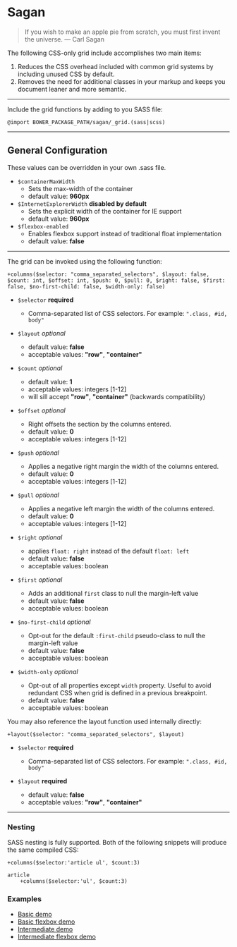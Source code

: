Sagan
===

> If you wish to make an apple pie from scratch, you must first invent the universe.
— Carl Sagan

The following CSS-only grid include accomplishes two main items:

1. Reduces the CSS overhead included with common grid systems by including unused CSS by default.
2. Removes the need for additional classes in your markup and keeps you document leaner and more semantic.

***

Include the grid functions by adding to you SASS file:

```
@import BOWER_PACKAGE_PATH/sagan/_grid.(sass|scss)
```

***

## General Configuration

These values can be overridden in your own .sass file.

- `$containerMaxWidth`
    - Sets the max-width of the container
    - default value: __960px__
- `$InternetExplorerWidth` __disabled by default__
    - Sets the explicit width of the container for IE support
    - default value: __960px__
- `$flexbox-enabled`
    - Enables flexbox support instead of traditional float implementation     
    - default value: __false__

***

The grid can be invoked using the following function:

```
+columns($selector: "comma_separated_selectors", $layout: false, $count: int, $offset: int, $push: 0, $pull: 0, $right: false, $first: false, $no-first-child: false, $width-only: false)
```

- `$selector` __required__
  - Comma-separated list of CSS selectors. For example: `".class, #id, body"`

- `$layout` _optional_
  - default value: __false__
  - acceptable values: __"row"__, __"container"__

- `$count` _optional_
  - default value: __1__
  - acceptable values: integers [1-12]
  - will sill accept __"row"__, __"container"__ (backwards compatibility)

- `$offset` _optional_
  - Right offsets the section by the columns entered.
  - default value: __0__
  - acceptable values: integers [1-12]

- `$push` _optional_
  - Applies a negative right margin the width of the columns entered.
  - default value: __0__
  - acceptable values: integers [1-12]

- `$pull` _optional_
  - Applies a negative left margin the width of the columns entered.
  - default value: __0__
  - acceptable values: integers [1-12]

- `$right` _optional_
  - applies `float: right` instead of the default `float: left`
  - default value: __false__
  - acceptable values: boolean

- `$first` _optional_
  - Adds an additional `first` class to null the margin-left value
  - default value: __false__
  - acceptable values: boolean

- `$no-first-child` _optional_
  - Opt-out for the default `:first-child` pseudo-class to null the margin-left value
  - default value: __false__
  - acceptable values: boolean

- `$width-only` _optional_
  - Opt-out of all properties except `width` property. Useful to avoid redundant CSS when grid is defined in a previous breakpoint.
  - default value: __false__
  - acceptable values: boolean

You may also reference the layout function used internally directly:

```
+layout($selector: "comma_separated_selectors", $layout)
```

- `$selector` __required__
  - Comma-separated list of CSS selectors. For example: `".class, #id, body"`

- `$layout` __required__
  - default value: __false__
  - acceptable values: __"row"__, __"container"__
  
***

### Nesting

SASS nesting is fully supported. Both of the following snippets will produce the same compiled CSS:

```
+columns($selector:'article ul', $count:3)
```

```
article
	+columns($selector:'ul', $count:3)
```

### Examples

- [Basic demo](http://jeffreylouden.github.io/sagan/demo-basic.html)
- [Basic flexbox demo](http://jeffreylouden.github.io/sagan/demo-basic-flexbox.html)
- [Intermediate demo](http://jeffreylouden.github.io/sagan/demo-intermediate.html)
- [Intermediate flexbox demo](http://jeffreylouden.github.io/sagan/demo-intermediate-flexbox.html)
